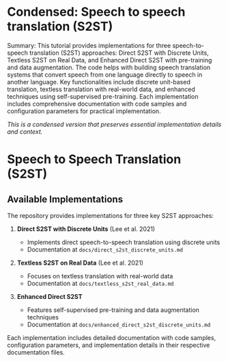 # Condensed: Speech to speech translation (S2ST)

Summary: This tutorial provides implementations for three speech-to-speech translation (S2ST) approaches: Direct S2ST with Discrete Units, Textless S2ST on Real Data, and Enhanced Direct S2ST with pre-training and data augmentation. The code helps with building speech translation systems that convert speech from one language directly to speech in another language. Key functionalities include discrete unit-based translation, textless translation with real-world data, and enhanced techniques using self-supervised pre-training. Each implementation includes comprehensive documentation with code samples and configuration parameters for practical implementation.

*This is a condensed version that preserves essential implementation details and context.*

# Speech to Speech Translation (S2ST)

## Available Implementations

The repository provides implementations for three key S2ST approaches:

1. **Direct S2ST with Discrete Units** (Lee et al. 2021)
   - Implements direct speech-to-speech translation using discrete units
   - Documentation at `docs/direct_s2st_discrete_units.md`

2. **Textless S2ST on Real Data** (Lee et al. 2021)
   - Focuses on textless translation with real-world data
   - Documentation at `docs/textless_s2st_real_data.md`

3. **Enhanced Direct S2ST**
   - Features self-supervised pre-training and data augmentation techniques
   - Documentation at `docs/enhanced_direct_s2st_discrete_units.md`

Each implementation includes detailed documentation with code samples, configuration parameters, and implementation details in their respective documentation files.